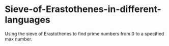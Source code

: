 # Sieve-of-Erastothenes-in-different-languages
Using the sieve of Erastothenes to find prime numbers from 0 to a specified max number.
